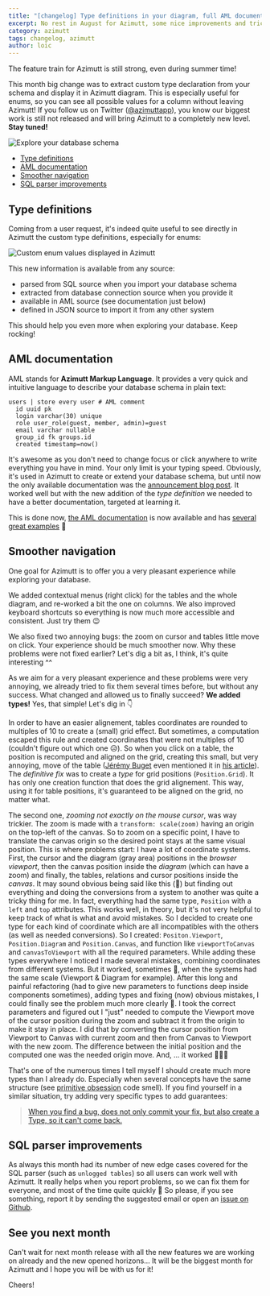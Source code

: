 ```yaml
---
title: "[changelog] Type definitions in your diagram, full AML documentation..."
excerpt: No rest in August for Azimutt, some nice improvements and tricky bugs finally tackled and released. And also huge preparation work for big launches in September, stay tuned!
category: azimutt
tags: changelog, azimutt
author: loic
---
```


The feature train for Azimutt is still strong, even during summer time!

This month big change was to extract custom type declaration from your schema and display it in Azimutt diagram. This is especially useful for enums, so you can see all possible values for a column without leaving Azimutt!
If you follow us on Twitter ([@azimuttapp]({{azimutt_twitter}})), you know our biggest work is still not released and will bring Azimutt to a completely new level. **Stay tuned!**

![Explore your database schema]({{base_link}}/database-exploration.jpg)

- [Type definitions](#type-definitions)
- [AML documentation](#aml-documentation)
- [Smoother navigation](#smoother-navigation)
- [SQL parser improvements](#sql-parser-improvements)

## Type definitions

Coming from a user request, it's indeed quite useful to see directly in Azimutt the custom type definitions, especially for enums:

![Custom enum values displayed in Azimutt]({{base_link}}/custom-enum.png)

This new information is available from any source:

- parsed from SQL source when you import your database schema
- extracted from database connection source when you provide it
- available in AML source (see documentation just below)
- defined in JSON source to import it from any other system

This should help you even more when exploring your database. Keep rocking!

## AML documentation

AML stands for **Azimutt Markup Language**. It provides a very quick and intuitive language to describe your database schema in plain text:

```aml
users | store every user # AML comment
  id uuid pk
  login varchar(30) unique
  role user_role(guest, member, admin)=guest
  email varchar nullable
  group_id fk groups.id
  created timestamp=now()
```

It's awesome as you don't need to change focus or click anywhere to write everything you have in mind. Your only limit is your typing speed. Obviously, it's used in Azimutt to create or extend your database schema, but until now the only available documentation was the [announcement blog post](./aml-a-language-to-define-your-database-schema). It worked well but with the new addition of the *type definition* we needed to have a better documentation, targeted at learning it.

This is done now, [the AML documentation](https://github.com/azimuttapp/azimutt/blob/main/docs/aml/README.md) is now available and has [several great examples](https://github.com/azimuttapp/azimutt/blob/main/docs/aml/README.md#-full-example) 📖


## Smoother navigation

One goal for Azimutt is to offer you a very pleasant experience while exploring your database.

We added contextual menus (right click) for the tables and the whole diagram, and re-worked a bit the one on columns. We also improved keyboard shortcuts so everything is now much more accessible and consistent.
Just try them 😉

We also fixed two annoying bugs: the zoom on cursor and tables little move on click. Your experience should be much smoother now. Why these problems were not fixed earlier? Let's dig a bit as, I think,  it's quite interesting ^^

As we aim for a very pleasant experience and these problems were very annoying, we already tried to fix them several times before, but without any success. What changed and allowed us to finally succeed? **We added types!** Yes, that simple! Let's dig in 👇️

In order to have an easier alignement, tables coordinates are rounded to multiples of 10 to create a (small) grid effect. But sometimes, a computation escaped this rule and created coordinates that were not multiples of 10 (couldn't figure out which one 😥). So when you click on a table, the position is recomputed and aligned on the grid, creating this small, but very annoying, move of the table ([Jérémy Buget](https://twitter.com/jbuget) even mentioned it in [his article](https://jbuget.fr/posts/outils-sql-en-ligne/#visualiser-une-base-de-donn%c3%a9es)).
The *definitive fix* was to create a *type* for grid positions (`Position.Grid`). It has only one creation function that does the grid alignement. This way, using it for table positions, it's guaranteed to be aligned on the grid, no matter what.

The second one, *zooming not exactly on the mouse cursor*, was way trickier. The zoom is made with a `transform: scale(zoom)` having an origin on the top-left of the canvas. So to zoom on a specific point, I have to translate the canvas origin so the desired point stays at the same visual position.
This is where problems start: I have a lot of coordinate systems. First, the cursor and the diagram (gray area) positions in the *browser viewport*, then the canvas position inside the *diagram* (which can have a zoom) and finally, the tables, relations and cursor positions inside the *canvas*. It may sound obvious being said like this (🤞) but finding out everything and doing the conversions from a system to another was quite a tricky thing for me.
In fact, everything had the same type, `Position` with a `left` and `top` attributes. This works well, in theory, but it's not very helpful to keep track of what is what and avoid mistakes. So I decided to create one type for each kind of coordinate which are all incompatibles with the others (as well as needed conversions). So I created: `Positon.Viewport`, `Position.Diagram` and `Position.Canvas`, and function like `viewportToCanvas` and `canvasToViewport` with all the required parameters. 
While adding these types everywhere I noticed I made several mistakes, combining coordinates from different systems. But it worked, sometimes 🤔, when the systems had the same scale (Viewport & Diagram for example). After this long and painful refactoring (had to give new parameters to functions deep inside components sometimes), adding types and fixing (now) obvious mistakes, I could finally see the problem much more clearly 🧐.
I took the correct parameters and figured out I "just" needed to compute the Viewport move of the cursor position during the zoom and subtract it from the origin to make it stay in place. I did that by converting the cursor position from Viewport to Canvas with current zoom and then from Canvas to Viewport with the new zoom. The difference between the initial position and the computed one was the needed origin move. And, ... it worked 🎉🎉🎉

That's one of the numerous times I tell myself I should create much more types than I already do. Especially when several concepts have the same structure (see [primitive obsession](https://refactoring.guru/fr/smells/primitive-obsession) code smell). If you find yourself in a similar situation, try adding very specific types to add guarantees:

> [When you find a bug, does not only commit your fix, but also create a Type, so it can't come back.](https://twitter.com/loicknuchel/status/1564888867563528192)


## SQL parser improvements

As always this month had its number of new edge cases covered for the SQL parser (such as `unlogged tables`) so all users can work well with Azimutt.
It really helps when you report problems, so we can fix them for everyone, and most of the time quite quickly 🚀
So please, if you see something, report it by sending the suggested email or open an [issue on Github]({{issues_link}}).


## See you next month

Can't wait for next month release with all the new features we are working on already and the new opened horizons...
It will be the biggest month for Azimutt and I hope you will be with us for it!

Cheers!
